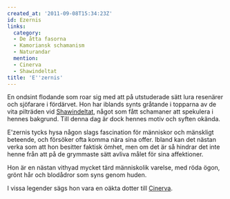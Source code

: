 ```yaml
---
created_at: '2011-09-08T15:34:23Z'
id: Ezernis
links:
  category:
  - De åtta fasorna
  - Kamoriansk schamanism
  - Naturandar
  mention:
  - Cinerva
  - Shawindeltat
title: 'E''zernis'
---
```


En ondsint flodande som roar sig med att på utstuderade sätt lura resenärer och sjöfarare i
fördärvet. Hon har iblands synts gråtande i topparna av de vita pilträden vid [Shawindeltat], något
som fått schamaner att spekulera i hennes bakgrund. Till denna dag är dock hennes motiv och syften
okända.

E'zernis tycks hysa någon slags fascination för människor och mänskligt beteende, och försöker ofta
komma nära sina offer. Ibland kan det nästan verka som att hon besitter faktisk ömhet, men om det är
så hindrar det inte henne från att på de grymmaste sätt avliva målet för sina affektioner.

Hon är en nästan vithyad mycket tärd människolik varelse, med röda ögon, grönt hår och blodådror som
syns genom huden.

I vissa legender sägs hon vara en oäkta dotter till [Cinerva].

  [Shawindeltat]: Shawindeltat
  [Cinerva]: Cinerva